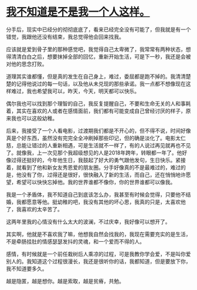# [我不知道是不是我一个人这样。](https://github.com/platojobs/SFLOG/issues/332)


分手后，现实中已经分的彻彻底底了，看来已经完全没有可能了，但我就是有一个错觉，我跟他还没有结束，我总觉得他会回来找我。

应该就是爱到骨子里的那种感觉吧，我觉得自己太卑微了，我常常有两种状态，想得清清白白之后，想要抹掉全部的回忆，重新开始生活，可是下一秒，我还是会被对他的思念打败。

道理其实谁都懂，但是真的发生在自己身上，难过，委屈都是跑不掉的。我清清楚楚的记得他说过的每一句话，以及他从未兑现的那些承诺。我一点都不想像现在这样难过，我也希望我可以，昨天，今天，明天都可以快乐。

偶尔我也可以找到那个理智的自己，我反复提醒自己，不要和生命无关的人和事耗着，其实在喜欢的人或者在感情面前，我们都有可能变成自己曾经讨厌的样子，原来我也可以这般幼稚。

后来，我接受了一个人看电影，过渡期我们都是不开心的，但不得不说，时间好像真是个好东西，虽然没有完完全全冲刷掉那些印记，但的确是淡化了。电影太仁慈，总能让错过的人重新相遇，可是生活就不一样了，有的人说过再见就再也不见了。就像我，上一次见那个我超级想见的人是2018年跨年，转眼都一年了。他好像过得还挺好的，今年他生日，我鼓起了好大的勇气跟他发句，生日快乐。紧接着，就看到了他和新女友秀恩爱的朋友圈。分手好像真的不是最难过的，难过的是，他没有了你，过得还是很好，很快融入了新的生活，而自己，还在悄悄地许愿望，希望可以快快忘掉他。我的世界谁都不像你，你的世界谁都可以像我。

我是一个矛盾体，我不知道自己到底该怎么办，我甚至有时候会觉得，只要他不结婚，我都愿意等他。挺幼稚的吧，我没有其他的坏心思，我真的只是，太喜欢他了，我喜欢的太辛苦了。

这两年里我的心情没有什么太大的波澜，不过庆幸，我好像可以想开了。

其实啊，他就是不喜欢我了嘛，他想我自然会找我的，我现在需要充实的是生活，不是牵肠挂肚的情感瑟瑟发抖的灵魂，和一个爱而不得的人。

感情，有时候就是一个前任栽树后人乘凉的过程，可是我教你学会爱，不是叫你爱别人的。我知道这个过程很漫长，我还是很听你的话，我都知道，但是要放下你，我不知道要多久。

越是隐匿，越是想你。越是索取，越是贫瘠，共勉。